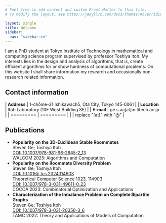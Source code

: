 ```yaml
---
# Feel free to add content and custom Front Matter to this file.
# To modify the layout, see https://jekyllrb.com/docs/themes/#overriding-theme-defaults

layout: single
title: Welcome
sidebar:
  nav: "sidebar-en"
---
```


I am a PhD student at Tokyo Institute of Technology in mathematical and computing science program supervised by professor Toshiya Itoh. My interests lies in the design and analysis of algorithms, that is, create efficient algorithms for or show hardness of computational problems. On this website I shall share information my research and occasionally non-research related information.

Contact information
-------------------

| **Address** | 1-chōme-31 Ishikawachō, Ota City, Tokyo 145-0061 |
| **Location** | Itoh Laboratory (10F West Building 8E) |
| **E-mail** | ge.s.aa[at]m.titech.ac.jp |
| ========= | ========= |
| | replace "[at]" with "@" |

Publications
-------------------

* <b>Popularity on the 3D-Euclidean Stable Roommates</b><br>
     Steven Ge; Toshiya Itoh<br>
     <a href="https://doi.org/10.1007/978-981-96-2845-2_13">DOI: 10.1007/978-981-96-2845-2_13</a><br>
     WALCOM 2025: Algorithms and Computation
* <b>Popularity on the Roommate Diversity Problem</b><br>
     Steven Ge; Toshiya Itoh<br>
     <a href="https://doi.org/10.1016/j.tcs.2024.114903">DOI: 10.1016/j.tcs.2024.114903</a><br>
     Theoretical Computer Science 1023, 114903<br>
     <a href="https://doi.org/10.1007/978-3-031-49611-0_23">DOI: 10.1007/978-3-031-49611-0_23</a><br>
     COCOA 2023: Combinatorial Optimization and Applications
* <b>Characterization of the Imbalance Problem on Complete Bipartite Graphs</b><br>
     Steven Ge; Toshiya Itoh<br>
     <a href="https://doi.org/10.1007/978-3-031-20350-3_6">DOI: 10.1007/978-3-031-20350-3_6</a><br>
     TAMC 2022: Theory and Applications of Models of Computation
